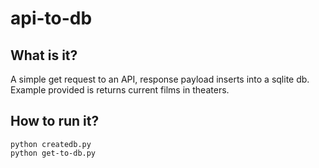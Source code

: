 # api-to-db
## What is it?
A simple get request to an API, response payload inserts into a sqlite db. Example provided is returns current films in theaters.

## How to run it?
```
python createdb.py
python get-to-db.py
```